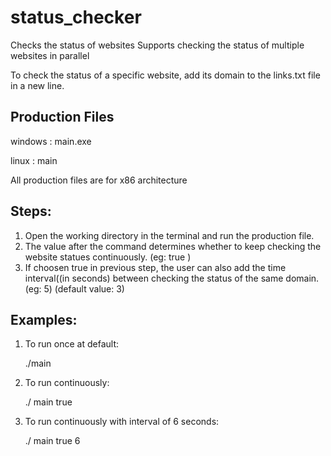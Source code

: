 # status_checker
Checks the status of websites
Supports checking the status of multiple websites in parallel

To check the status of a specific website, add its domain to the links.txt file in a new line.

## Production Files
windows : main.exe

linux : main

All production files are for x86 architecture

## Steps:
1. Open the working directory in the terminal and run the production file.
2. The value after the command determines whether to keep checking the website statues continuously.
(eg: true )
3. If choosen true in previous step, the user can also add the time interval((in seconds) between checking the status of the same domain.
(eg: 5) (default value: 3)

## Examples:

1. To run once at default:

    ./main
    
2. To run continuously:

    ./ main true
    
3. To run continuously with interval of 6 seconds:

    ./ main true 6

